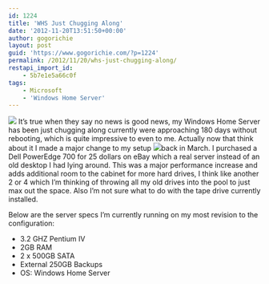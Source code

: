 ```yaml
---
id: 1224
title: 'WHS Just Chugging Along'
date: '2012-11-20T13:51:50+00:00'
author: gogorichie
layout: post
guid: 'https://www.gogorichie.com/?p=1224'
permalink: /2012/11/20/whs-just-chugging-along/
restapi_import_id:
    - 5b7e1e5a66c0f
tags:
    - Microsoft
    - 'Windows Home Server'
---
```


![](https://www.gogorichie.com/wp-content/uploads/2012/11/112012_1951_WHSJustChug1.png) It’s true when they say no news is good news, my Windows Home Server has been just chugging along currently were approaching 180 days without rebooting, which is quite impressive to even to me. Actually now that think about it I made a major change to my setup ![](https://www.gogorichie.com/wp-content/uploads/2012/11/112012_1951_WHSJustChug2.jpg)back in March. I purchased a Dell PowerEdge 700 for 25 dollars on eBay which a real server instead of an old desktop I had lying around. This was a major performance increase and adds additional room to the cabinet for more hard drives, I think like another 2 or 4 which I’m thinking of throwing all my old drives into the pool to just max out the space. Also I’m not sure what to do with the tape drive currently installed.

Below are the server specs I’m currently running on my most revision to the configuration:

- 3.2 GHZ Pentium IV
- 2GB RAM
- 2 x 500GB SATA
- External 250GB Backups
- OS: Windows Home Server